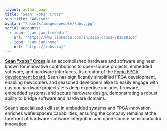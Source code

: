 ```yaml
---
layout: author_page
title: "Sean 'xobs' Cross"
sub_title: "Advisor"
avatar: "/assets/images/people/xobs.jpg"
social_accounts:
  - icon: "jam jam-linkedin"
    url: "https://www.linkedin.com/in/sean-cross-78186816a"
  - icon: "jam jam-home"
    url: "https://xobs.io/"
---
```

**[Sean "xobs" Cross](https://xobs.io/)** is an accomplished hardware and software engineer known for innovative contributions to open-source projects, embedded software, and hardware interfaces. As creator of the [Fomu FPGA development board](https://github.com/im-tomu/fomu-hardware), Sean has significantly simplified FPGA development, enabling newcomers and seasoned developers alike to easily engage with custom hardware projects. His deep expertise includes firmware, embedded systems, and secure hardware design, demonstrating a robust ability to bridge software and hardware domains.

Sean’s specialized skill set in embedded systems and FPGA innovation enriches wafer.space’s capabilities, ensuring the company remains at the forefront of hardware-software integration and open-source semiconductor innovation.
